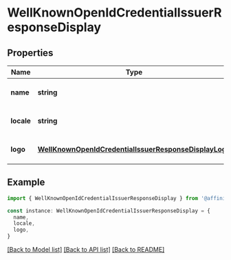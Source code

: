 # WellKnownOpenIdCredentialIssuerResponseDisplay

## Properties

| Name       | Type                                                                                                            | Description | Notes                             |
| ---------- | --------------------------------------------------------------------------------------------------------------- | ----------- | --------------------------------- |
| **name**   | **string**                                                                                                      |             | [optional] [default to undefined] |
| **locale** | **string**                                                                                                      |             | [optional] [default to undefined] |
| **logo**   | [**WellKnownOpenIdCredentialIssuerResponseDisplayLogo**](WellKnownOpenIdCredentialIssuerResponseDisplayLogo.md) |             | [optional] [default to undefined] |

## Example

```typescript
import { WellKnownOpenIdCredentialIssuerResponseDisplay } from '@affinidi-tdk/credential-issuance-client'

const instance: WellKnownOpenIdCredentialIssuerResponseDisplay = {
  name,
  locale,
  logo,
}
```

[[Back to Model list]](../README.md#documentation-for-models) [[Back to API list]](../README.md#documentation-for-api-endpoints) [[Back to README]](../README.md)
